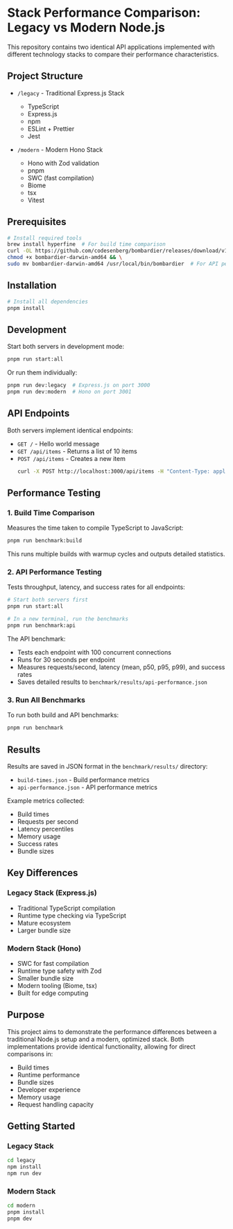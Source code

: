 # Stack Performance Comparison: Legacy vs Modern Node.js

This repository contains two identical API applications implemented with different technology stacks to compare their performance characteristics.

## Project Structure

- `/legacy` - Traditional Express.js Stack

  - TypeScript
  - Express.js
  - npm
  - ESLint + Prettier
  - Jest

- `/modern` - Modern Hono Stack
  - Hono with Zod validation
  - pnpm
  - SWC (fast compilation)
  - Biome
  - tsx
  - Vitest

## Prerequisites

```bash
# Install required tools
brew install hyperfine  # For build time comparison
curl -OL https://github.com/codesenberg/bombardier/releases/download/v1.2.5/bombardier-darwin-amd64 && \
chmod +x bombardier-darwin-amd64 && \
sudo mv bombardier-darwin-amd64 /usr/local/bin/bombardier  # For API performance testing
```

## Installation

```bash
# Install all dependencies
pnpm install
```

## Development

Start both servers in development mode:

```bash
pnpm run start:all
```

Or run them individually:

```bash
pnpm run dev:legacy  # Express.js on port 3000
pnpm run dev:modern  # Hono on port 3001
```

## API Endpoints

Both servers implement identical endpoints:

- `GET /` - Hello world message
- `GET /api/items` - Returns a list of 10 items
- `POST /api/items` - Creates a new item
  ```bash
  curl -X POST http://localhost:3000/api/items -H "Content-Type: application/json" -d '{"name":"Test Item"}'
  ```

## Performance Testing

### 1. Build Time Comparison

Measures the time taken to compile TypeScript to JavaScript:

```bash
pnpm run benchmark:build
```

This runs multiple builds with warmup cycles and outputs detailed statistics.

### 2. API Performance Testing

Tests throughput, latency, and success rates for all endpoints:

```bash
# Start both servers first
pnpm run start:all

# In a new terminal, run the benchmarks
pnpm run benchmark:api
```

The API benchmark:

- Tests each endpoint with 100 concurrent connections
- Runs for 30 seconds per endpoint
- Measures requests/second, latency (mean, p50, p95, p99), and success rates
- Saves detailed results to `benchmark/results/api-performance.json`

### 3. Run All Benchmarks

To run both build and API benchmarks:

```bash
pnpm run benchmark
```

## Results

Results are saved in JSON format in the `benchmark/results/` directory:

- `build-times.json` - Build performance metrics
- `api-performance.json` - API performance metrics

Example metrics collected:

- Build times
- Requests per second
- Latency percentiles
- Memory usage
- Success rates
- Bundle sizes

## Key Differences

### Legacy Stack (Express.js)

- Traditional TypeScript compilation
- Runtime type checking via TypeScript
- Mature ecosystem
- Larger bundle size

### Modern Stack (Hono)

- SWC for fast compilation
- Runtime type safety with Zod
- Smaller bundle size
- Modern tooling (Biome, tsx)
- Built for edge computing

## Purpose

This project aims to demonstrate the performance differences between a traditional Node.js setup and a modern, optimized stack. Both implementations provide identical functionality, allowing for direct comparisons in:

- Build times
- Runtime performance
- Bundle sizes
- Developer experience
- Memory usage
- Request handling capacity

## Getting Started

### Legacy Stack

```bash
cd legacy
npm install
npm run dev
```

### Modern Stack

```bash
cd modern
pnpm install
pnpm dev
```
